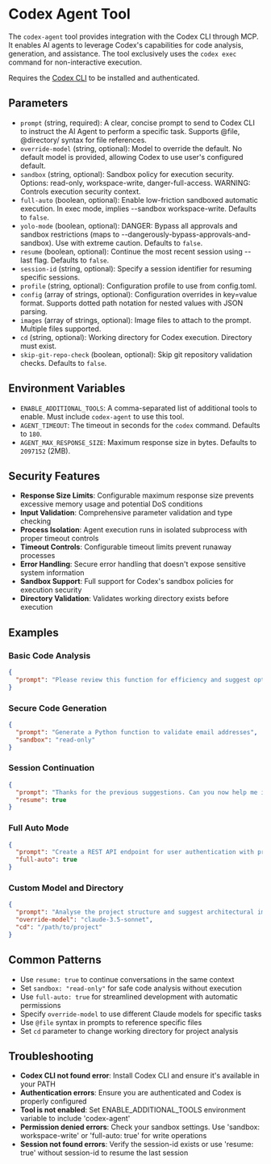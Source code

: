 # Codex Agent Tool

The `codex-agent` tool provides integration with the Codex CLI through MCP. It enables AI agents to leverage Codex's capabilities for code analysis, generation, and assistance. The tool exclusively uses the `codex exec` command for non-interactive execution.

Requires the [Codex CLI](https://codex.ai) to be installed and authenticated.

## Parameters

- `prompt` (string, required): A clear, concise prompt to send to Codex CLI to instruct the AI Agent to perform a specific task. Supports @file, @directory/ syntax for file references.
- `override-model` (string, optional): Model to override the default. No default model is provided, allowing Codex to use user's configured default.
- `sandbox` (string, optional): Sandbox policy for execution security. Options: read-only, workspace-write, danger-full-access. WARNING: Controls execution security context.
- `full-auto` (boolean, optional): Enable low-friction sandboxed automatic execution. In exec mode, implies --sandbox workspace-write. Defaults to `false`.
- `yolo-mode` (boolean, optional): DANGER: Bypass all approvals and sandbox restrictions (maps to --dangerously-bypass-approvals-and-sandbox). Use with extreme caution. Defaults to `false`.
- `resume` (boolean, optional): Continue the most recent session using --last flag. Defaults to `false`.
- `session-id` (string, optional): Specify a session identifier for resuming specific sessions.
- `profile` (string, optional): Configuration profile to use from config.toml.
- `config` (array of strings, optional): Configuration overrides in key=value format. Supports dotted path notation for nested values with JSON parsing.
- `images` (array of strings, optional): Image files to attach to the prompt. Multiple files supported.
- `cd` (string, optional): Working directory for Codex execution. Directory must exist.
- `skip-git-repo-check` (boolean, optional): Skip git repository validation checks. Defaults to `false`.

## Environment Variables

- `ENABLE_ADDITIONAL_TOOLS`: A comma-separated list of additional tools to enable. Must include `codex-agent` to use this tool.
- `AGENT_TIMEOUT`: The timeout in seconds for the `codex` command. Defaults to `180`.
- `AGENT_MAX_RESPONSE_SIZE`: Maximum response size in bytes. Defaults to `2097152` (2MB).

## Security Features

- **Response Size Limits**: Configurable maximum response size prevents excessive memory usage and potential DoS conditions
- **Input Validation**: Comprehensive parameter validation and type checking
- **Process Isolation**: Agent execution runs in isolated subprocess with proper timeout controls
- **Timeout Controls**: Configurable timeout limits prevent runaway processes
- **Error Handling**: Secure error handling that doesn't expose sensitive system information
- **Sandbox Support**: Full support for Codex's sandbox policies for execution security
- **Directory Validation**: Validates working directory exists before execution

## Examples

### Basic Code Analysis
```json
{
  "prompt": "Please review this function for efficiency and suggest optimizations: @myfile.py"
}
```

### Secure Code Generation
```json
{
  "prompt": "Generate a Python function to validate email addresses",
  "sandbox": "read-only"
}
```

### Session Continuation
```json
{
  "prompt": "Thanks for the previous suggestions. Can you now help me implement the caching layer you mentioned?",
  "resume": true
}
```

### Full Auto Mode
```json
{
  "prompt": "Create a REST API endpoint for user authentication with proper error handling",
  "full-auto": true
}
```

### Custom Model and Directory
```json
{
  "prompt": "Analyse the project structure and suggest architectural improvements",
  "override-model": "claude-3.5-sonnet",
  "cd": "/path/to/project"
}
```

## Common Patterns

- Use `resume: true` to continue conversations in the same context
- Set `sandbox: "read-only"` for safe code analysis without execution
- Use `full-auto: true` for streamlined development with automatic permissions
- Specify `override-model` to use different Claude models for specific tasks
- Use `@file` syntax in prompts to reference specific files
- Set `cd` parameter to change working directory for project analysis

## Troubleshooting

- **Codex CLI not found error**: Install Codex CLI and ensure it's available in your PATH
- **Authentication errors**: Ensure you are authenticated and Codex is properly configured
- **Tool is not enabled**: Set ENABLE_ADDITIONAL_TOOLS environment variable to include 'codex-agent'
- **Permission denied errors**: Check your sandbox settings. Use 'sandbox: workspace-write' or 'full-auto: true' for write operations
- **Session not found errors**: Verify the session-id exists or use 'resume: true' without session-id to resume the last session